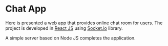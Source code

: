 # Chat App

Here is presented a web app that provides online chat room for users. The project is developed in [React JS](https://reactjs.org/) using [Socket.io](https://socket.io/) library.

A simple server based on Node JS completes the application.